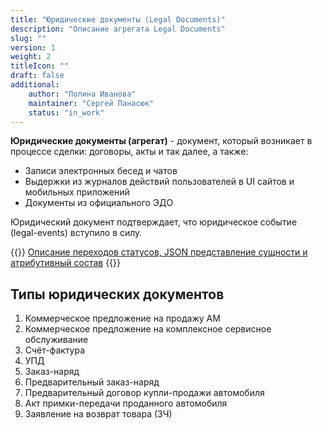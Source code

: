 ```yaml
---
title: "Юридические документы (Legal Documents)"
description: "Описание агрегата Legal Documents"
slug: ""
version: 1
weight: 2
titleIcon: ""
draft: false
additional:
    author: "Полина Иванова"
    maintainer: "Сергей Панасюк"
    status: "in_work"
---
```


**Юридические документы (агрегат)** - документ, который возникает в процессе сделки: договоры, акты и так далее, а также: 
* Записи электронных бесед и чатов
* Выдержки из журналов действий пользователей в UI сайтов и мобильных приложений
* Документы из официального ЭДО

Юридический документ подтверждает, что юридическое событие (legal-events) вступило в силу.


{{<notice info>}}
[Описание переходов статусов, JSON представление сущности и атрибутивный состав](https://doc-orders-main.com-dev.int.rolfcorp.ru/02_info_model/02_entities/05_legal_document/)
{{</notice>}}


## Типы юридических документов
1. Коммерческое предложение на продажу АМ
2. Коммерческое предложение на комплексное сервисное обслуживание
3. Счёт-фактура
4. УПД
5. Заказ-наряд
6. Предварительный заказ-наряд
7. Предварительный договор купли-продажи автомобиля
8. Акт примки-передачи проданного автомобиля
9. Заявление на возврат товара (ЗЧ)

